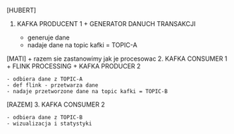 
[HUBERT]
1. KAFKA PRODUCENT 1 + GENERATOR DANUCH TRANSAKCJI

    - generuje dane
    - nadaje dane na topic kafki = TOPIC-A

[MATI] + razem sie zastanowimy jak je procesowac
2. KAFKA CONSUMER 1 + FLINK PROCESSING + KAFKA PRODUCER 2

    - odbiera dane z TOPIC-A
    - def flink - przetwarza dane
    - nadaje przetworzone dane na topic kafki = TOPIC-B

[RAZEM]
3. KAFKA CONSUMER 2

    - odbiera dane z TOPIC-B
    - wizualizacja i statystyki